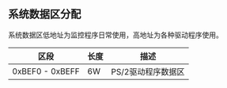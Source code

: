 ## 系统数据区分配

系统数据区低地址为监控程序日常使用，高地址为各种驱动程序使用。

| 区段 | 长度 | 描述 |
| --- | --- | ---- |
| 0xBEF0 - 0xBEFF | 6W | PS/2驱动程序数据区 |

